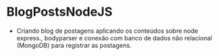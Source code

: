 # BlogPostsNodeJS
* Criando blog de postagens aplicando os conteúdos sobre node express., bodyparser e conexão com 
banco de dados não relacional (MongoDB) para registrar as postagens.

